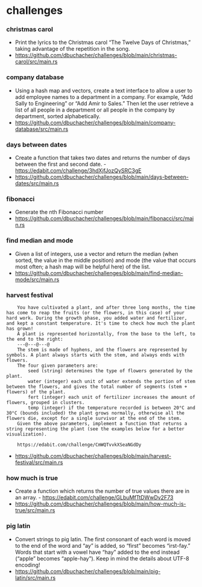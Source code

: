 ﻿# challenges
 
### christmas carol
* Print the lyrics to the Christmas carol “The Twelve Days of Christmas,” taking advantage of the repetition in the song.
* https://github.com/dbuchacher/challenges/blob/main/christmas-carol/src/main.rs

### company database
* Using a hash map and vectors, create a text interface to allow a user to add employee names to a department in a company. For example, “Add Sally to Engineering” or “Add Amir to Sales.” Then let the user retrieve a list of all people in a department or all people in the company by department, sorted alphabetically.
* https://github.com/dbuchacher/challenges/blob/main/company-database/src/main.rs

### days between dates
* Create a function that takes two dates and returns the number of days between the first and second date. - https://edabit.com/challenge/3hdXjfJozQySRC3gE
* https://github.com/dbuchacher/challenges/blob/main/days-between-dates/src/main.rs

### fibonacci
* Generate the nth Fibonacci number
* https://github.com/dbuchacher/challenges/blob/main/fibonacci/src/main.rs

### find median and mode
* Given a list of integers, use a vector and return the median (when sorted, the value in the middle position) and mode (the value that occurs most often; a hash map will be helpful here) of the list.
* https://github.com/dbuchacher/challenges/blob/main/find-median-mode/src/main.rs

### harvest festival
```
    You have cultivated a plant, and after three long months, the time has come to reap the fruits (or the flowers, in this case) of your hard work. During the growth phase, you added water and fertilizer, and kept a constant temperature. It's time to check how much the plant has grown!
    A plant is represented horizontally, from the base to the left, to the end to the right:
    ---@---@---@
    The stem is made of hyphens, and the flowers are represented by symbols. A plant always starts with the stem, and always ends with flowers.
    The four given parameters are:
        seed (string) determines the type of flowers generated by the plant.
        water (integer) each unit of water extends the portion of stem between the flowers, and gives the total number of segments (stem + flowers) of the plant.
        fert (integer) each unit of fertilizer increases the amount of flowers, grouped in clusters.
        temp (integer) if the temperature recorded is between 20°C and 30°C (bounds included) the plant grows normally, otherwise all the flowers die, except for a single survivor at the end of the stem.
    Given the above parameters, implement a function that returns a string representing the plant (see the examples below for a better visualization).
    
    https://edabit.com/challenge/CmWQTvvkXSeaNGdDy
```
* https://github.com/dbuchacher/challenges/blob/main/harvest-festival/src/main.rs

### how much is true
* Create a function which returns the number of true values there are in an array. - https://edabit.com/challenge/GLbuMfTtDWwDv2F73
* https://github.com/dbuchacher/challenges/blob/main/how-much-is-true/src/main.rs

### pig latin
* Convert strings to pig latin. The first consonant of each word is moved to the end of the word and “ay” is added, so “first” becomes “irst-fay.” Words that start with a vowel have “hay” added to the end instead (“apple” becomes “apple-hay”). Keep in mind the details about UTF-8 encoding!
* https://github.com/dbuchacher/challenges/blob/main/pig-latin/src/main.rs
